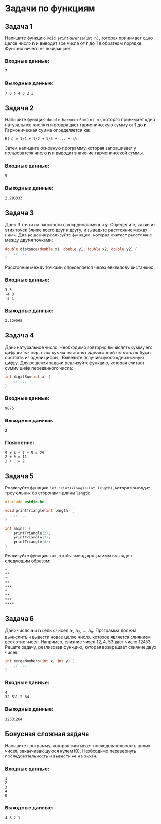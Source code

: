 # Задачи по функциям

## Задача 1
Напишите функцию `void printReverse(int n)`,
которая принимает одно целое число **n** и выводит все числа от **n** до 1 в обратном порядке.
Функция ничего не возвращает.

### Входные данные:
```
7
```
### Выходные данные:
```
7 6 5 4 3 2 1
```

## Задача 2
Напишите функцию `double harmonicSum(int n)`,
которая принимает одно натуральное число **n** и
возвращает гармоническую сумму от 1 до **n**.
Гармоническая сумма определяется как:
```
H(n) = 1/1 + 1/2 + 1/3 + ... + 1/n
```
Затем напишите основную программу,
которая запрашивает у пользователя число **n** и выводит значение гармонической суммы.
### Входные данные:
```
5
```
### Выходные данные:
```
2.283333
```


## Задача 3
Даны 3 точки на плоскости с координатами **x** и **y**.
Определите, какие из этих точек ближе всего друг к другу, и выведите расстояние между ними.
Для решения реализуйте функцию, которая считает расстояние между двумя точками:
```c
double distance(double x1, double y1, double x2, double y2) {
    // ...
}
```
Расстояние между точками определяется через [евклидову дистанцию](https://ru.wikipedia.org/wiki/%D0%95%D0%B2%D0%BA%D0%BB%D0%B8%D0%B4%D0%BE%D0%B2%D0%B0_%D0%BC%D0%B5%D1%82%D1%80%D0%B8%D0%BA%D0%B0).

### Входные данные:
```
3 5
-4 3
-3 1
```
### Выходные данные:
```
2.236068
```

## Задача 4
Дано натуральное число.
Необходимо повторно вычислять сумму его цифр до тех пор, пока сумма не станет однозначной (то есть не будет состоять из одной цифры).
Выведите получившуюся однозначную цифру.
Для решения задачи реализуйте функцию, которая считает сумму цифр переданного числа:
```c
int digitSum(int x) {
    // ...
}
```

### Входные данные:
```
9875
```
### Выходные данные:
```
2
```
### Пояснение:
```
9 + 8 + 7 + 5 = 29
2 + 9 = 11
1 + 1 = 2
```

## Задача 5
Реализуйте функцию `int printTriangle(int length)`,
которая выводит треугольник со сторонами длины `length`:
```c
#include <stdio.h>

void printTriangle(int length) {
    // ...
}

int main() {
    printTriangle(2);
    printTriangle(3);
    printTriangle(4);
}
```
Реализуйте функцию так, чтобы вывод программы выглядел следующим образом:
```
*
**
*
**
***
*
**
***
****
```

## Задача 6
Дано число **n** и **n** целых чисел a<sub>1</sub>, a<sub>2</sub>, ..., a<sub>n</sub>.
Программа должна вычислить и вывести новое целое число, которое является слиянием всех этих чисел.
Например, слияние чисел 12, 4, 53 даст число 12453.
Решите задачу, реализовав функцию, которая возвращает слияние двух чисел:
```c
int mergeNumbers(int x, int y) {
    // ...
}
```

### Входные данные:
```
4
32 531 2 64
```
### Выходные данные:
```
32531264
```

## Бонусная сложная задача
Напишите программу, которая считывает последовательность целых чисел, заканчивающуюся нулем (0).
Необходимо перевернуть последовательность и вывести ее на экран.
### Входные данные:
```
1
2
3
4
0
```
### Выходные данные:
```
4 3 2 1
```
